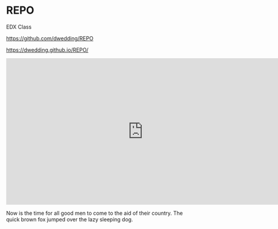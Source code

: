 # REPO
EDX Class

https://github.com/dwedding/REPO

https://dwedding.github.io/REPO/



<iframe width="735" height="394" seamless frameborder="0" scrolling="no" src="https://docs.google.com/spreadsheets/d/1FNGbb4C8LCKLk4WWwaqpCNwsW-QA49EoWDmpKXJPeKE/pubchart?oid=1810018177&amp;format=interactive">
</iframe>


Now is the time for all good 
men to come to the aid of their country.
The quick brown fox jumped over the lazy sleeping dog.

